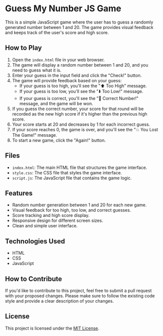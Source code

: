 # Guess My Number JS Game

This is a simple JavaScript game where the user has to guess a randomly generated number between 1 and 20. The game provides visual feedback and keeps track of the user's score and high score.

## How to Play

1. Open the `index.html` file in your web browser.
2. The game will display a random number between 1 and 20, and you need to guess what it is.
3. Enter your guess in the input field and click the "Check!" button.
4. The game will provide feedback based on your guess:
   - If your guess is too high, you'll see the "⬆️ Too High" message.
   - If your guess is too low, you'll see the "⬇️ Too Low!" message.
   - If your guess is correct, you'll see the "🎉 Correct Number!" message, and the game will be won.
5. If you guess the correct number, your score for that round will be recorded as the new high score if it's higher than the previous high score.
6. Your score starts at 20 and decreases by 1 for each incorrect guess.
7. If your score reaches 0, the game is over, and you'll see the "💥 You Lost The Game!" message.
8. To start a new game, click the "Again!" button.

## Files

- `index.html`: The main HTML file that structures the game interface.
- `style.css`: The CSS file that styles the game interface.
- `script.js`: The JavaScript file that contains the game logic.

## Features

- Random number generation between 1 and 20 for each new game.
- Visual feedback for too high, too low, and correct guesses.
- Score tracking and high score display.
- Responsive design for different screen sizes.
- Clean and simple user interface.

## Technologies Used

- HTML
- CSS
- JavaScript

## How to Contribute

If you'd like to contribute to this project, feel free to submit a pull request with your proposed changes. Please make sure to follow the existing code style and provide a clear description of your changes.

## License

This project is licensed under the [MIT License](LICENSE).

